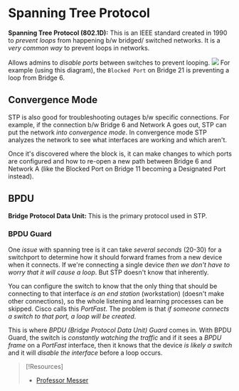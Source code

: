 
# Spanning Tree Protocol
**Spanning Tree Protocol (802.1D):** This is an IEEE standard created in 1990 to *prevent loops* from happening b/w bridged/ switched networks. It is a *very common way* to prevent loops in networks.

Allows admins to *disable ports* between switches to prevent looping.
![](../../networking-pics/Pasted%20image%2020240712150138.png)
For example (using this diagram), the `Blocked Port` on Bridge 21 is preventing a loop from Bridge 6.
## Convergence Mode
STP is also good for troubleshooting outages b/w specific connections. For example, if the connection b/w Bridge 6 and Network A goes out, STP can put the network *into convergence mode*. In convergence mode STP analyzes the network to see what interfaces are working and which aren't.

Once it's discovered where the block is, it can make changes to which ports are configured and how to re-open a new path between Bridge 6 and Network A (like the Blocked Port on Bridge 11 becoming a Designated Port instead).
## BPDU
**Bridge Protocol Data Unit:** This is the primary protocol used in STP.
### BPDU Guard
One *issue* with spanning tree is it can take *several seconds* (20-30) for a switchport to determine how it should forward frames from a new device when it connects. If we're connecting a single device *then we don't have to worry that it will cause a loop*. But STP doesn't know that inherently.

You can configure the switch to know that the only thing that should be connecting to that interface *is an end station* (workstation) (doesn't make other connections), so the whole listening and learning processes can be skipped. Cisco calls this *PortFast*. The problem is that *if someone connects a switch to that port, a loop will be created*. 

This is where *BPDU (Bridge Protocol Data Unit) Guard* comes in. With BPDU Guard, the switch is *constantly watching the traffic* and if it sees a *BPDU frame* on a *PortFast* interface, then it knows that the device *is likely a switch* and it will *disable the interface* before a loop occurs.

> [!Resources]
> - [Professor Messer](https://www.youtube.com/watch?v=S_6ri7QM_Rc&list=PLG49S3nxzAnkL2ulFS3132mOVKuzzBxA8&index=110)
